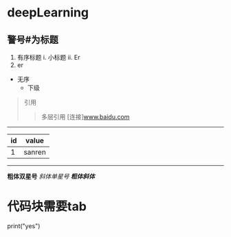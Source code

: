 # deepLearning
## 警号#为标题
1. 有序标题
 i. 小标题
 ii. Er
2. er
- 无序
  - 下级
>引用
>>多层引用
>>[连接]www.baidu.com
_____
 id|value
 --|--
 1|sanren
________
**粗体双星号**
*斜体单星号*
***粗体斜体***
  <h1>代码块需要tab</h1>
  print("yes")
